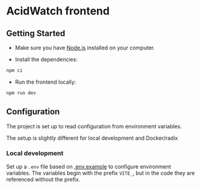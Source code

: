 # AcidWatch frontend

## Getting Started

- Make sure you have [Node.js](https://nodejs.org/en/download) installed on your computer.

- Install the dependencies:

```sh
npm ci
```

- Run the frontend locally:

```sh
npm run dev
```

## Configuration

The project is set up to read configuration from environment variables.

The setup is slightly different for local development and Docker/radix

### Local development

Set up a `.env` file based on [.env.example](.env.example) to configure environment variables. The variables begin with the prefix `VITE_`, but in the code they are referenced without the prefix.
